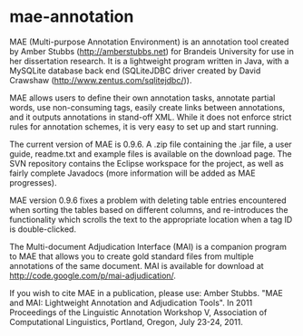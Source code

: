 # mae-annotation
MAE (Multi-purpose Annotation Environment) is an annotation tool created by Amber Stubbs (http://amberstubbs.net) for Brandeis University for use in her dissertation research. It is a lightweight program written in Java, with a MySQLite database back end (SQLiteJDBC driver created by David Crawshaw (http://www.zentus.com/sqlitejdbc/)).

MAE allows users to define their own annotation tasks, annotate partial words, use non-consuming tags, easily create links between annotations, and it outputs annotations in stand-off XML. While it does not enforce strict rules for annotation schemes, it is very easy to set up and start running.

The current version of MAE is 0.9.6. A .zip file containing the .jar file, a user guide, readme.txt and example files is available on the download page. The SVN repository contains the Eclipse workspace for the project, as well as fairly complete Javadocs (more information will be added as MAE progresses).

MAE version 0.9.6 fixes a problem with deleting table entries encountered when sorting the tables based on different columns, and re-introduces the functionality which scrolls the text to the appropriate location when a tag ID is double-clicked.

The Multi-document Adjudication Interface (MAI) is a companion program to MAE that allows you to create gold standard files from multiple annotations of the same document. MAI is available for download at http://code.google.com/p/mai-adjudication/.

If you wish to cite MAE in a publication, please use: Amber Stubbs. "MAE and MAI: Lightweight Annotation and Adjudication Tools". In 2011 Proceedings of the Linguistic Annotation Workshop V, Association of Computational Linguistics, Portland, Oregon, July 23-24, 2011. 
